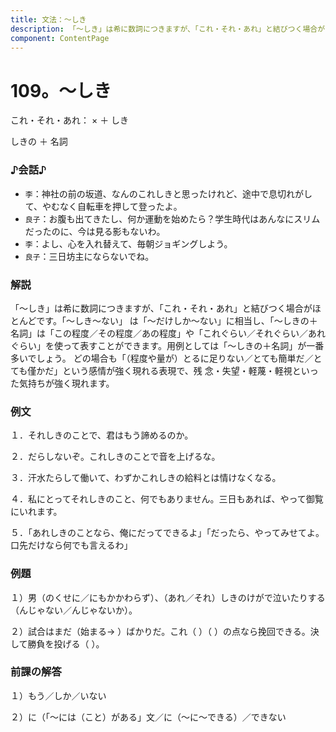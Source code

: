 ```yaml
---
title: 文法：～しき
description: 「～しき」は希に数詞につきますが、「これ・それ・あれ」と結びつく場合がほとんどです。「～しき～ない」 は「～だけしか～ない」に相当し、「～しきの＋名詞」は「この程度／その程度／あの程度」や「これぐらい／そ
component: ContentPage
---
```



# 109。～しき
これ・それ・あれ： × ＋ しき

しきの ＋ 名詞
### ♪会話♪
- `李`：神社の前の坂道、なんのこれしきと思ったけれど、途中で息切れがして、やむなく自転車を押して登ったよ。
- `良子`：お腹も出てきたし、何か運動を始めたら？学生時代はあんなにスリムだったのに、今は見る影もないわ。
- `李`：よし、心を入れ替えて、毎朝ジョギングしよう。
- `良子`：三日坊主にならないでね。
### 解説
「～しき」は希に数詞につきますが、「これ・それ・あれ」と結びつく場合がほとんどです。「～しき～ない」 は「～だけしか～ない」に相当し、「～しきの＋名詞」は「この程度／その程度／あの程度」や「これぐらい／それぐらい／あれぐらい」を使って表すことができます。用例としては「～しきの＋名詞」が一番多いでしょう。 どの場合も「（程度や量が）とるに足りない／とても簡単だ／とても僅かだ」という感情が強く現れる表現で、残 念・失望・軽蔑・軽視といった気持ちが強く現れます。
### 例文
１．それしきのことで、君はもう諦めるのか。

２．だらしないぞ。これしきのことで音を上げるな。

３．汗水たらして働いて、わずかこれしきの給料とは情けなくなる。

４．私にとってそれしきのこと、何でもありません。三日もあれば、やって御覧にいれます。

５．「あれしきのことなら、俺にだってできるよ」「だったら、やってみせてよ。口先だけなら何でも言えるわ」
### 例題
１）男（のくせに／にもかかわらず）、（あれ／それ）しきのけがで泣いたりする（んじゃない／んじゃないか）。

２）試合はまだ（始まる→ ）ばかりだ。これ（ ）（ ）の点なら挽回できる。決して勝負を投げる（ ）。
### 前課の解答
１）もう／しか／いない

２）に（「～には（こと）がある」文／に（～に～できる）／できない
